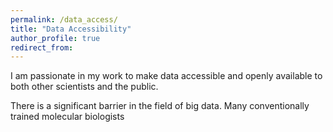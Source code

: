 ```yaml
---
permalink: /data_access/
title: "Data Accessibility"
author_profile: true
redirect_from: 
---
```


I am passionate in my work to make data accessible and openly available to both other scientists and the public.

There is a significant barrier in the field of big data. Many conventionally trained molecular biologists 